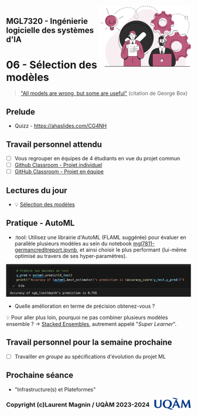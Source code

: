 
<img style="float: right;" src="../../images/component_engineering.svg" alt="EngineeringAISystems" width="250"/>

## MGL7320 - Ingénierie logicielle des systèmes d'IA
# 06 - Sélection des modèles

> ["All models are wrong, but some are useful"](https://en.wikipedia.org/wiki/All_models_are_wrong) (citation de George Box)

## Prelude

- Quizz - https://ahaslides.com/CG4NH

## Travail personnel attendu
- [ ] Vous regrouper en équipes de 4 étudiants en vue du projet commun
- [ ] [Github Classroom - Projet individuel](https://classroom.github.com/a/hZT7Ifs6)
- [ ] [GitHub Classroom - Projet en équipe](https://classroom.github.com/a/3yOWEyQK)

## Lectures du jour
- :bulb: [Sélection des modèles](./06_model_selection.pdf)

## Pratique - AutoML

- :tool: Utilisez une librairie d'AutoML (FLAML suggérée) pour évaluer en parallèle plusieurs modèles au sein du notebook [mgl7811-germancreditreport.ipynb](../02_machine_learning/solution/mgl7811-germancreditreport.ipynb), et ainsi choisir le plus performant (lui-même optimisé au travers de ses hyper-paramètres).

![flaml_accuracy.png](flaml_accuracy.png)

- Quelle amélioration en terme de précision obtenez-vous ?

:bulb: Pour aller plus loin, pourquoi ne pas combiner plusieurs modèles ensemble ?
-> [Stacked Ensembles](https://docs.h2o.ai/h2o/latest-stable/h2o-docs/data-science/stacked-ensembles.html), autrement appelé "_Super Learner_".

## Travail personnel pour la semaine prochaine

- [ ] Travailler _en groupe_ au spécifications d'évolution du projet ML

## Prochaine séance

- "Infrastructure(s) et Plateformes"


<img style="float: right;" align="right" src="../../images/uqam.png" alt="uqàm" width="100"/>

### Copyright (c)Laurent Magnin / UQÀM 2023-2024
